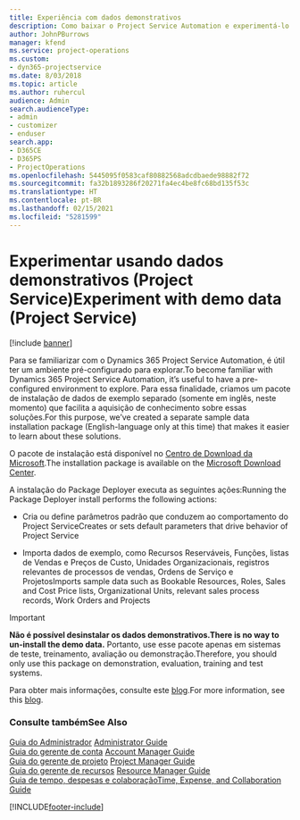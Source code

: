 ```yaml
---
title: Experiência com dados demonstrativos
description: Como baixar o Project Service Automation e experimentá-lo usando dados demonstrativos.
author: JohnPBurrows
manager: kfend
ms.service: project-operations
ms.custom:
- dyn365-projectservice
ms.date: 8/03/2018
ms.topic: article
ms.author: ruhercul
audience: Admin
search.audienceType:
- admin
- customizer
- enduser
search.app:
- D365CE
- D365PS
- ProjectOperations
ms.openlocfilehash: 5445095f0583caf80882568adcdbaede98882f72
ms.sourcegitcommit: fa32b1893286f20271fa4ec4be8fc68bd135f53c
ms.translationtype: HT
ms.contentlocale: pt-BR
ms.lasthandoff: 02/15/2021
ms.locfileid: "5281599"
---
```

# <a name="experiment-with-demo-data-project-service"></a><span data-ttu-id="86ed8-103">Experimentar usando dados demonstrativos (Project Service)</span><span class="sxs-lookup"><span data-stu-id="86ed8-103">Experiment with demo data (Project Service)</span></span>

[!include [banner](../includes/psa-now-project-operations.md)]

<span data-ttu-id="86ed8-104">Para se familiarizar com o Dynamics 365 Project Service Automation, é útil ter um ambiente pré-configurado para explorar.</span><span class="sxs-lookup"><span data-stu-id="86ed8-104">To become familiar with Dynamics 365 Project Service Automation, it’s useful to have a pre-configured environment to explore.</span></span> <span data-ttu-id="86ed8-105">Para essa finalidade, criamos um pacote de instalação de dados de exemplo separado (somente em inglês, neste momento) que facilita a aquisição de conhecimento sobre essas soluções.</span><span class="sxs-lookup"><span data-stu-id="86ed8-105">For this purpose, we’ve created a separate sample data installation package (English-language only at this time) that makes it easier to learn about these solutions.</span></span> 

<span data-ttu-id="86ed8-106">O pacote de instalação está disponível no [Centro de Download da Microsoft](https://go.microsoft.com/fwlink/?linkid=859966).</span><span class="sxs-lookup"><span data-stu-id="86ed8-106">The installation package is available on the [Microsoft Download Center](https://go.microsoft.com/fwlink/?linkid=859966).</span></span>  

<span data-ttu-id="86ed8-107">A instalação do Package Deployer executa as seguintes ações:</span><span class="sxs-lookup"><span data-stu-id="86ed8-107">Running the Package Deployer install performs the following actions:</span></span> 
  
-   <span data-ttu-id="86ed8-108">Cria ou define parâmetros padrão que conduzem ao comportamento do Project Service</span><span class="sxs-lookup"><span data-stu-id="86ed8-108">Creates or sets default parameters that drive behavior of Project Service</span></span>  
  
-   <span data-ttu-id="86ed8-109">Importa dados de exemplo, como Recursos Reserváveis, Funções, listas de Vendas e Preços de Custo, Unidades Organizacionais, registros relevantes de processos de vendas, Ordens de Serviço e Projetos</span><span class="sxs-lookup"><span data-stu-id="86ed8-109">Imports sample data such as Bookable Resources, Roles, Sales and Cost Price lists, Organizational Units, relevant sales process records, Work Orders and Projects</span></span>    
  
> [!IMPORTANT]
> <span data-ttu-id="86ed8-110">**Não é possível desinstalar os dados demonstrativos.**</span><span class="sxs-lookup"><span data-stu-id="86ed8-110">**There is no way to un-install the demo data.**</span></span> <span data-ttu-id="86ed8-111">Portanto, use esse pacote apenas em sistemas de teste, treinamento, avaliação ou demonstração.</span><span class="sxs-lookup"><span data-stu-id="86ed8-111">Therefore, you should only use this package on demonstration, evaluation, training and test systems.</span></span>

<span data-ttu-id="86ed8-112">Para obter mais informações, consulte este [blog](https://blogs.msdn.microsoft.com/crm/2017/10/24/microsoft-dynamics-365-for-field-service-and-project-service-automation-sample-data).</span><span class="sxs-lookup"><span data-stu-id="86ed8-112">For more information, see this [blog](https://blogs.msdn.microsoft.com/crm/2017/10/24/microsoft-dynamics-365-for-field-service-and-project-service-automation-sample-data).</span></span>





  
### <a name="see-also"></a><span data-ttu-id="86ed8-113">Consulte também</span><span class="sxs-lookup"><span data-stu-id="86ed8-113">See Also</span></span>  
 <span data-ttu-id="86ed8-114">[Guia do Administrador](../psa/admin-guide.md) </span><span class="sxs-lookup"><span data-stu-id="86ed8-114">[Administrator Guide](../psa/admin-guide.md) </span></span>  
 <span data-ttu-id="86ed8-115">[Guia do gerente de conta](../psa/account-manager-guide.md) </span><span class="sxs-lookup"><span data-stu-id="86ed8-115">[Account Manager Guide](../psa/account-manager-guide.md) </span></span>  
 <span data-ttu-id="86ed8-116">[Guia do gerente de projeto](../psa/project-manager-guide.md) </span><span class="sxs-lookup"><span data-stu-id="86ed8-116">[Project Manager Guide](../psa/project-manager-guide.md) </span></span>  
 <span data-ttu-id="86ed8-117">[Guia do gerente de recursos](../psa/resource-manager-guide.md) </span><span class="sxs-lookup"><span data-stu-id="86ed8-117">[Resource Manager Guide](../psa/resource-manager-guide.md) </span></span>  
 [<span data-ttu-id="86ed8-118">Guia de tempo, despesas e colaboração</span><span class="sxs-lookup"><span data-stu-id="86ed8-118">Time, Expense, and Collaboration Guide</span></span>](../psa/time-expense-collaboration-guide.md)


[!INCLUDE[footer-include](../includes/footer-banner.md)]